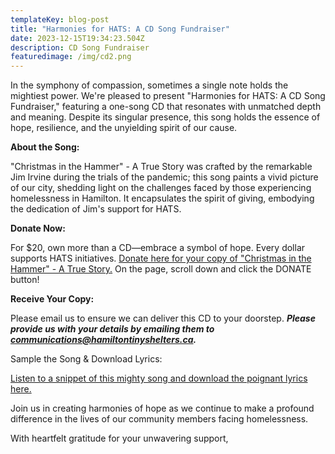 ```yaml
---
templateKey: blog-post
title: "Harmonies for HATS: A CD Song Fundraiser"
date: 2023-12-15T19:34:23.504Z
description: CD Song Fundraiser
featuredimage: /img/cd2.png
---
```

In the symphony of compassion, sometimes a single note holds the mightiest power. We're pleased to present "Harmonies for HATS: A CD Song Fundraiser," featuring a one-song CD that resonates with unmatched depth and meaning. Despite its singular presence, this song holds the essence of hope, resilience, and the unyielding spirit of our cause.

**About the Song:**

"Christmas in the Hammer" - A True Story was crafted by the remarkable Jim Irvine during the trials of the pandemic; this song paints a vivid picture of our city, shedding light on the challenges faced by those experiencing homelessness in Hamilton. It encapsulates the spirit of giving, embodying the dedication of Jim's support for HATS.

**Donate Now:**

For $20, own more than a CD—embrace a symbol of hope. Every dollar supports HATS initiatives. [Donate here for your copy of "Christmas in the Hammer" - A True Story.](https://hamiltontinyshelters.ca/) On the page, scroll down and click the DONATE button!

**Receive Your Copy:**

Please email us to ensure we can deliver this CD to your doorstep. ***Please provide us with your details by emailing them to communications@hamiltontinyshelters.ca.***

Sample the Song & Download Lyrics:

[Listen to a snippet of this mighty song and download the poignant lyrics here. ](https://www.canva.com/design/DAFg9c67beE/ZwYTksqrg-b1cLGi2mL04Q/watch?utm_content=DAFg9c67beE&utm_campaign=designshare&utm_medium=link&utm_source=publishsharelink)

Join us in creating harmonies of hope as we continue to make a profound difference in the lives of our community members facing homelessness.

With heartfelt gratitude for your unwavering support,